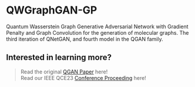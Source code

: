 # QWGraphGAN-GP
Quantum Wasserstein Graph Generative Adversarial Network with Gradient Penalty and Graph Convolution for the generation of molecular graphs.
The third iteration of QNetGAN, and fourth model in the QGAN family.

## Interested in learning more?
> Read the original [QGAN Paper](https://emerginginvestigators.org/articles/hybrid-quantum-classical-generative-adversarial-network-for-synthesizing-chemically-feasible-molecules) here!   
> Read our IEEE QCE23 [Conference Proceeding](https://ieeexplore.ieee.org/document/10313850) here!
